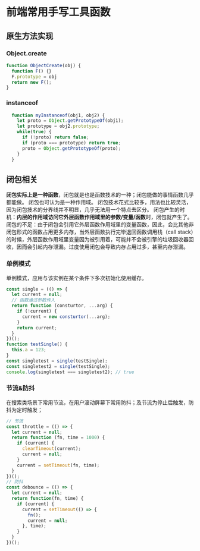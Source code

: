 <!--
 * @Description: file content
 * @Author: wanghaoyu
 * @Date: 2023-10-25 21:01:41
 * @LastEditors: wanghaoyu
 * @LastEditTime: 2023-10-25 21:42:00
-->
# 前端常用手写工具函数

## 原生方法实现
### Object.create
```javascript
function ObjectCreate(obj) {
  function F() {}
  F.prototype = obj
  return new F();
}
```
### instanceof
```javascript
  function myInstanceof(obj1, obj2) {
    let proto = Object.getPrototypeOf(obj1);
    let prototype = obj2.prototype;
    while(true) {
      if (!proto) return false;
      if (proto === prototype) return true;
      proto = Object.getPrototypeOf(proto);
    }
  }
```

## 闭包相关
**闭包实际上是一种函数**，闭包就是也是函数技术的一种；闭包能做的事情函数几乎都能做。
闭包也可认为是一种作用域。
闭包技术花式比较多，用法也比较灵活，因为闭包技术的分界线并不明显，几乎无法用一个特点去区分。
闭包产生的时机：**内层的作用域访问它外层函数作用域里的参数/变量/函数**时，闭包就产生了。
闭包的不足：由于闭包会引用它外层函数作用域里的变量函数，因此，会比其他非闭包形式的函数占用更多内存，当外层函数执行完毕退回函数调用栈（call stack）的时候，外层函数作用域里变量因为被引用着，可能并不会被引擎的垃圾回收器回收，因而会引起内存泄漏。过度使用闭包会导致内存占用过多，甚至内存泄漏。
### 单例模式
单例模式，应用与该实例在某个条件下多次初始化使用缓存。
```javascript
const single = (() => {
  let current = null;
  // 函数通过参数传入
  return function (consturtor, ...arg) {
    if (!current) {
      current = new consturtor(...arg);
    }
    return current;
  }
})();
function testSingle() {
  this.a = 123;
}
const singletest = single(testSingle);
const singletest2 = single(testSingle);
console.log(singletest === singletest2); // true
```

### 节流&防抖
在搜索类场景下常用节流，在用户滚动屏幕下常用防抖；及节流为停止后触发，防抖为定时触发；
```javascript
// 节流
const throttle = (() => {
  let current = null;
  return function (fn, time = 1000) {
    if (current) {
      clearTimeout(current);
      current = null;
    }
    current = setTimeout(fn, time);
  }
})();
// 防抖
const debounce = (() => {
  let current = null;
  return function(fn, time) {
    if (current) {
      current = setTimeout(() => {
        fn();
        current = null;
      }, time);
    }
  }
})();
```

### 
